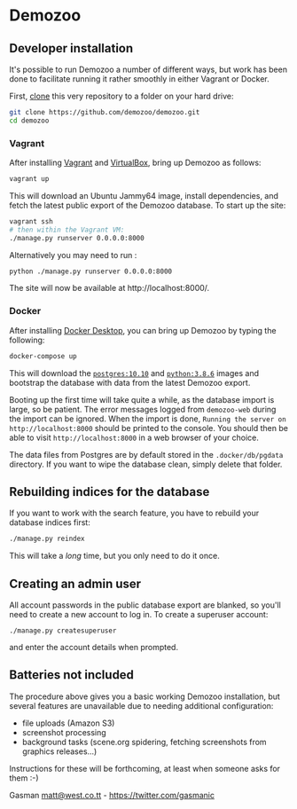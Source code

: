 # Demozoo

## Developer installation

It's possible to run Demozoo a number of different ways, but work has been done to facilitate running it rather smoothly in either Vagrant or Docker.

First, [clone](https://docs.github.com/en/github/creating-cloning-and-archiving-repositories/cloning-a-repository) this very repository to a folder on your hard drive:

```bash
git clone https://github.com/demozoo/demozoo.git
cd demozoo
```

### Vagrant

After installing [Vagrant](https://www.vagrantup.com/) and [VirtualBox](https://www.virtualbox.org/), bring up Demozoo as follows:

```bash
vagrant up
```

This will download an Ubuntu Jammy64 image, install dependencies, and fetch the latest public export of the Demozoo database. To start up the site:

```bash
vagrant ssh
# then within the Vagrant VM:
./manage.py runserver 0.0.0.0:8000
```

Alternatively you may need to run :

```bash
python ./manage.py runserver 0.0.0.0:8000
```
    
The site will now be available at http://localhost:8000/.

### Docker

After installing [Docker Desktop](https://www.docker.com/products/docker-desktop), you can bring up Demozoo by typing the following:

```bash
docker-compose up
```

This will download the [`postgres:10.10`](https://hub.docker.com/layers/postgres/library/postgres/10.10/images/sha256-0ff915bda4ce326a2c55470ad0ff1a3dae5ca04b890180b008d1638e8b12de78?context=explore) and [`python:3.8.6`](https://hub.docker.com/layers/python/library/python/3.8.6/images/sha256-306cf6c0e15294fafb690b15fc5f5616d27c4bdf8a1adb8f473d6034aa4d266e?context=explore) images and bootstrap the database with data from the latest Demozoo export.

Booting up the first time will take quite a while, as the database import is large, so be patient. The error messages logged from `demozoo-web` during the import can be ignored. When the import is done, `Running the server on http://localhost:8000` should be printed to the console. You should then be able to visit `http://localhost:8000` in a web browser of your choice.

The data files from Postgres are by default stored in the `.docker/db/pgdata` directory. If you want to wipe the database clean, simply delete that folder.

## Rebuilding indices for the database

If you want to work with the search feature, you have to rebuild your database indices first:

```bash
./manage.py reindex
```

This will take a *long* time, but you only need to do it once.

## Creating an admin user

All account passwords in the public database export are blanked, so you'll need to create a new account to log in. To create a superuser account:

```shell
./manage.py createsuperuser
```

and enter the account details when prompted.

## Batteries not included

The procedure above gives you a basic working Demozoo installation, but several features are unavailable due to needing additional configuration:

* file uploads (Amazon S3)
* screenshot processing
* background tasks (scene.org spidering, fetching screenshots from graphics releases...)

Instructions for these will be forthcoming, at least when someone asks for them :-)

Gasman <matt@west.co.tt> - https://twitter.com/gasmanic
